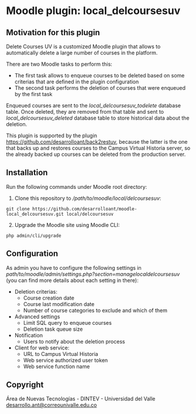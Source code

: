 # Moodle plugin: local_delcoursesuv #

## Motivation for this plugin
Delete Courses UV is a customized Moodle plugin that allows to automatically delete a large number of courses in the platform.

There are two Moodle tasks to perform this:
- The first task allows to enqueue courses to be deleted based on some criterias that are defined in the plugin configuration
- The second task performs the deletion of courses that were enqueued by the first task

Enqueued courses are sent to the <i>local_delcoursesuv_todelete</i> database table. Once deleted, they are removed from that table and sent to <i>local_delcoursesuv_deleted</i> database table to store historical data about the deletion.

This plugin is supported by the plugin https://github.com/desarrolloant/back2restuv, because the latter is the one that backs up and restores courses to the Campus Virtual Historia server, so the already backed up courses can be deleted from the production server.

## Installation
Run the following commands under Moodle root directory:
1. Clone this repository to <i>/path/to/moodle/local/delcoursesuv</i>:
```
git clone https://github.com/desarrolloant/moodle-local_delcoursesuv.git local/delcoursesuv
```
2. Upgrade the Moodle site using Moodle CLI:
```
php admin/cli/upgrade
```

## Configuration
As admin you have to configure the following settings in <i>path/to/moodle/admin/settings.php?section=managelocaldelcoursesuv</i> (you can find more details about each setting in there):
- Deletion criterias:
  - Course creation date
  - Course last modification date
  - Number of course categories to exclude and which of them
- Advanced settings
  - Limit SQL query to enqueue courses
  - Deletion task queue size
- Notification
  - Users to notify about the deletion process
- Client for web service:
  - URL to Campus Virtual Historia
  - Web service authorized user token
  - Web service function name

## Copyright
Área de Nuevas Tecnologías - DINTEV - Universidad del Valle <desarrollo.ant@correounivalle.edu.co>
